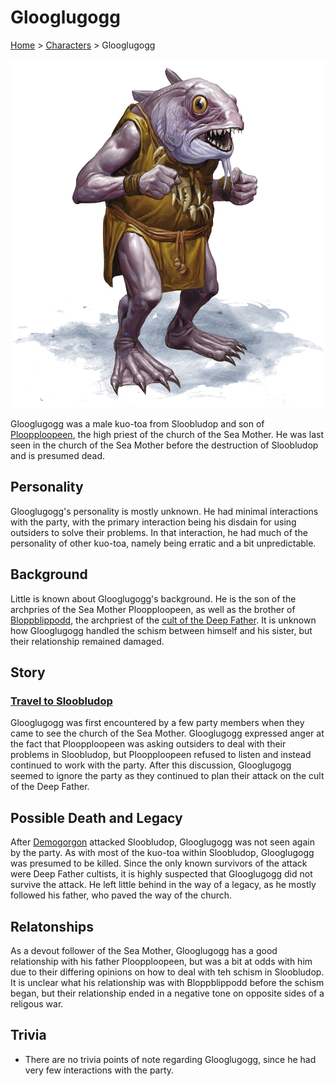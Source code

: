# Glooglugogg

[Home](../../README.md) > [Characters](../info.md) > Glooglugogg

![Glooglugogg](Glooglugogg.png)

Glooglugogg was a male kuo-toa from Sloobludop and son of [Ploopploopeen](ploopploopeen.md), the high priest of the church of the Sea Mother. He was last seen in the church of the Sea Mother before the destruction of Sloobludop and is presumed dead.

## Personality
Glooglugogg's personality is mostly unknown. He had minimal interactions with the party, with the primary interaction being his disdain for using outsiders to solve their problems. In that interaction, he had much of the personality of other kuo-toa, namely being erratic and a bit unpredictable.

## Background
Little is known about Glooglugogg's background. He is the son of the archpries of the Sea Mother Ploopploopeen, as well as the brother of [Bloppblippodd](bloppblippodd.md), the archpriest of the [cult of the Deep Father](../../lore/organizations/deepfather.md). It is unknown how Glooglugogg handled the schism between himself and his sister, but their relationship remained damaged.

## Story
### [Travel to Sloobludop](../../sessions/arc02/info.md)
Glooglugogg was first encountered by a few party members when they came to see the church of the Sea Mother. Glooglugogg expressed anger at the fact that Ploopploopeen was asking outsiders to deal with their problems in Sloobludop, but Ploopploopeen refused to listen and instead continued to work with the party. After this discussion, Glooglugogg seemed to ignore the party as they continued to plan their attack on the cult of the Deep Father.

## Possible Death and Legacy
After [Demogorgon](../../lore/demon_lords/demogorgon.md) attacked Sloobludop, Glooglugogg was not seen again by the party. As with most of the kuo-toa within Sloobludop, Glooglugogg was presumed to be killed. Since the only known survivors of the attack were Deep Father cultists, it is highly suspected that Glooglugogg did not survive the attack. He left little behind in the way of a legacy, as he mostly followed his father, who paved the way of the church.

## Relatonships
As a devout follower of the Sea Mother, Glooglugogg has a good relationship with his father Ploopploopeen, but was a bit at odds with him due to their differing opinions on how to deal with teh schism in Sloobludop. It is unclear what his relationship was with Bloppblippodd before the schism began, but their relationship ended in a negative tone on opposite sides of a religous war.

## Trivia
* There are no trivia points of note regarding Glooglugogg, since he had very few interactions with the party.
